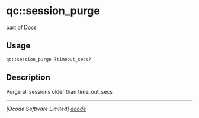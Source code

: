 qc::session_purge
=================

part of [Docs](.)

Usage
-----
`qc::session_purge ?timeout_secs?`

Description
-----------
Purge all sessions older than time_out_secs

----------------------------------
*[Qcode Software Limited] [qcode]*

[qcode]: www.qcode.co.uk "Qcode Software"
